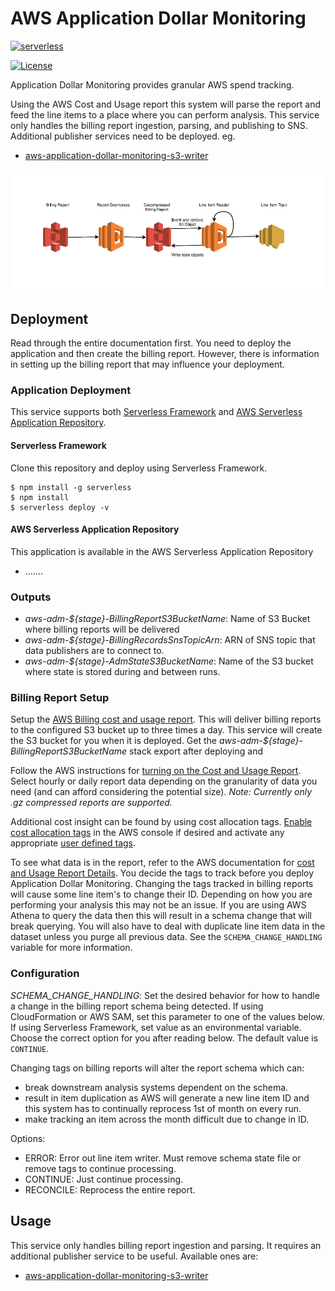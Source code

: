 # AWS Application Dollar Monitoring
[![serverless](http://public.serverless.com/badges/v3.svg)](http://www.serverless.com)
<!---[![Build Status](https://travis-ci.org/ServerlessOpsIO/aws-adm.svg?branch=master)](https://travis-ci.org/ServerlessOpsIO/aws-adm)-->
[![License](https://img.shields.io/badge/License-BSD%202--Clause-orange.svg)](https://opensource.org/licenses/BSD-2-Clause)

Application Dollar Monitoring provides granular AWS spend tracking.

Using the AWS Cost and Usage report this system will parse the report and feed the line items to a place where you can perform analysis.  This service only handles the billing report ingestion, parsing, and publishing to SNS.  Additional publisher services need to be deployed. eg.

* [aws-application-dollar-monitoring-s3-writer](https://github.com/ServerlessOpsIO/aws-application-dollar-monitoring-s3-writer)

![ystem Architecture](/AWS%20ADM%20Diagram.png?raw=true "System Architecture")

## Deployment
Read through the entire documentation first.  You need to deploy the application and then create the billing report.  However, there is information in setting up the billing report that may influence your deployment.

### Application Deployment
This service supports both [Serverless Framework](https://serverless.com/) and [AWS Serverless Application Repository](https://aws.amazon.com/serverless/serverlessrepo/).

#### Serverless Framework
Clone this repository and deploy using Serverless Framework.

```
$ npm install -g serverless
$ npm install
$ serverless deploy -v
```

#### AWS Serverless Application Repository
This application is available in the AWS Serverless Application Repository

* .......

### Outputs
* _aws-adm-${stage}-BillingReportS3BucketName_: Name of S3 Bucket where billing reports will be delivered
* _aws-adm-${stage}-BillingRecordsSnsTopicArn_: ARN of SNS topic that data publishers are to connect to.
* _aws-adm-${stage}-AdmStateS3BucketName_: Name of the S3 bucket where state is stored during and between runs.

### Billing Report Setup
Setup the [AWS Billing cost and usage report](https://docs.aws.amazon.com/awsaccountbilling/latest/aboutv2/billing-reports-costusage.html).  This will deliver billing reports to the configured S3 bucket up to three times a day.  This service will create the S3 bucket for you when it is deployed.  Get the _aws-adm-${stage}-BillingReportS3BucketName_ stack export after deploying and 

Follow the AWS instructions for [turning on the Cost and Usage Report](https://docs.aws.amazon.com/awsaccountbilling/latest/aboutv2/billing-reports-gettingstarted-turnonreports.html).  Select hourly or daily report data depending on the granularity of data you need (and can afford considering the potential size).  _Note: Currently only .gz compressed reports are supported._

Additional cost insight can be found by using cost allocation tags.  [Enable cost allocation tags](https://docs.aws.amazon.com/awsaccountbilling/latest/aboutv2/activate-built-in-tags.html) in the AWS console if desired and activate any appropriate [user defined tags](https://docs.aws.amazon.com/awsaccountbilling/latest/aboutv2/custom-tags.html).

To see what data is in the report, refer to the AWS documentation for [cost and Usage Report Details](https://docs.aws.amazon.com/awsaccountbilling/latest/aboutv2/billing-reports-costusage-details.html).  You decide the tags to track before you deploy Application Dollar Monitoring.  Changing the tags tracked in billing reports will cause some line item's to change their ID.  Depending on how you are performing your analysis this may not be an issue.  If you are using AWS Athena to query the data then this will result in a schema change that will break querying.  You will also have to deal with duplicate line item data in the dataset unless you purge all previous data.  See the `SCHEMA_CHANGE_HANDLING` variable for more information.

### Configuration
*SCHEMA_CHANGE_HANDLING*: Set the desired behavior for how to handle a change in the billing report schema being detected.  If using CloudFormation or AWS SAM, set this parameter to one of the values below.  If using Serverless Framework, set value as an environmental variable.  Choose the correct option for you after reading below.  The default value is `CONTINUE`.

Changing tags on billing reports will alter the report schema which can:
- break downstream analysis systems dependent on the schema.
- result in item duplication as AWS will generate a new line item ID and this system has to continually reprocess 1st of month on every run.
- make tracking an item across the month difficult due to change in ID.

Options:
- ERROR: Error out line item writer. Must remove schema state file or remove tags to continue processing.
- CONTINUE: Just continue processing.
- RECONCILE: Reprocess the entire report.

## Usage
This service only handles billing report ingestion and parsing.  It requires an additional publisher service to be useful.  Available ones are:

* [aws-application-dollar-monitoring-s3-writer](https://github.com/ServerlessOpsIO/aws-application-dollar-monitoring-s3-writer)

